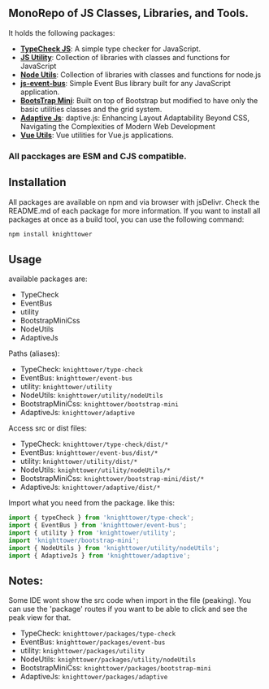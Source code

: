 ## MonoRepo of JS Classes, Libraries, and Tools.

It holds the following packages:
- [**TypeCheck JS**](https://github.com/knighttower/JsUtility/tree/development/packages/type-check): A simple type checker for JavaScript.
- [**JS Utility**](https://github.com/knighttower/JsUtility/tree/development/packages/utility): Collection of libraries with classes and functions for JavaScript
- [**Node Utils**](https://github.com/knighttower/JsUtility/tree/development/packages/utility/nodeUtils): Collection of libraries with classes and functions for node.js
- [**js-event-bus**](https://github.com/knighttower/JsUtility/tree/development/packages/utility/src/event-bus): Simple Event Bus library built for any JavaScript application.
- [**BootsTrap Mini**](https://github.com/knighttower/JsUtility/tree/development/packages/bootstrap-mini): Built on top of Bootstrap but modified to have only the basic utilities classes and the grid system.
- [**Adaptive Js**](https://github.com/knighttower/JsUtility/tree/development/packages/adaptive): daptive.js: Enhancing Layout Adaptability Beyond CSS, Navigating the Complexities of Modern Web Development
- [**Vue Utils**](https://github.com/knighttower/JsUtility/tree/development/packages/vue-utils): Vue utilities for Vue.js applications. 

### All pacckages are ESM and CJS compatible.

## Installation

All packages are available on npm and via browser with jsDelivr. Check the README.md of each package for more information.
If you want to install all packages at once as a build tool, you can use the following command:
```bash
npm install knighttower
```

## Usage

available packages are:
- TypeCheck
- EventBus
- utility
- BootstrapMiniCss
- NodeUtils
- AdaptiveJs

Paths (aliases):
- TypeCheck: `knighttower/type-check`
- EventBus: `knighttower/event-bus`
- utility: `knighttower/utility`
- NodeUtils: `knighttower/utility/nodeUtils`
- BootstrapMiniCss: `knighttower/bootstrap-mini`
- AdaptiveJs: `knighttower/adaptive`

Access src or dist files:
- TypeCheck: `knighttower/type-check/dist/*`
- EventBus: `knighttower/event-bus/dist/*`
- utility: `knighttower/utility/dist/*`
- NodeUtils: `knighttower/utility/nodeUtils/*`
- BootstrapMiniCss: `knighttower/bootstrap-mini/dist/*`
- AdaptiveJs: `knighttower/adaptive/dist/*`

Import what you need from the package. like this:
```javascript
import { typeCheck } from 'knighttower/type-check';
import { EventBus } from 'knighttower/event-bus';
import { utility } from 'knighttower/utility';
import 'knighttower/bootstrap-mini';
import { NodeUtils } from 'knighttower/utility/nodeUtils';
import { AdaptiveJs } from 'knighttower/adaptive';
```

## Notes:
Some IDE wont show the src code when import in the file (peaking). You can use the 'package' routes if you want to be able to click and see the peak view for that.
- TypeCheck: `knighttower/packages/type-check`
- EventBus: `knighttower/packages/event-bus`
- utility: `knighttower/packages/utility`
- NodeUtils: `knighttower/packages/utility/nodeUtils`
- BootstrapMiniCss: `knighttower/packages/bootstrap-mini`
- AdaptiveJs: `knighttower/packages/adaptive`


